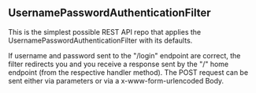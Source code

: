 ## UsernamePasswordAuthenticationFilter

This is the simplest possible REST API repo that applies the UsernamePasswordAuthenticationFilter with its defaults.

If username and password sent to the "/login" endpoint are correct, the filter redirects you and you receive a response sent by the "/" home endpoint (from the respective handler method). The POST request can be sent either via parameters or via a x-www-form-urlencoded Body.